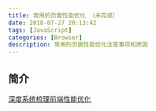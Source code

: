 ```yaml
---
title: 常用的页面性能优化 （未完成）
date: 2018-07-27 20:13:42
tags: [JavaScript]
categories: [Browser]
description: 常用的页面性能优化注意事项和原因
---
```


## 简介

[深度系统梳理前端性能优化](https://mp.weixin.qq.com/s/PDD3GxFyYptwEl0q_XaW2g)